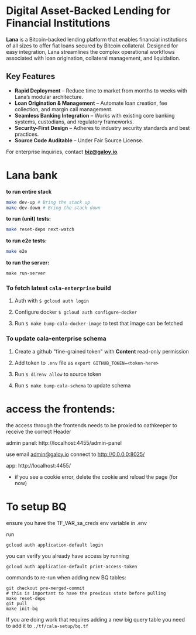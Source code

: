 # Digital Asset-Backed Lending for Financial Institutions

**Lana** is a Bitcoin-backed lending platform that enables financial institutions of all sizes to offer fiat loans secured by Bitcoin collateral. Designed for easy integration, Lana streamlines the complex operational workflows associated with loan origination, collateral management, and liquidation.

## Key Features

- **Rapid Deployment** – Reduce time to market from months to weeks with Lana’s modular architecture.
- **Loan Origination & Management** – Automate loan creation, fee collection, and margin call management.
- **Seamless Banking Integration** – Works with existing core banking systems, custodians, and regulatory frameworks.
- **Security-First Design** – Adheres to industry security standards and best practices.
- **Source Code Auditable** – Under Fair Source License.

For enterprise inquiries, contact **[biz@galoy.io](mailto:biz@galoy.io)**.


# Lana bank

**to run entire stack**
```bash
make dev-up # Bring the stack up
make dev-down # Bring the stack down
```

**to run (unit) tests:**

```bash
make reset-deps next-watch
```

**to run e2e tests:**

```bash
make e2e
```

**to run the server:**

```
make run-server
```

### To fetch latest `cala-enterprise` build

1. Auth with `$ gcloud auth login`

1. Configure docker `$ gcloud auth configure-docker`

1. Run `$ make bump-cala-docker-image` to test that image can be fetched

### To update cala-enterprise schema

1. Create a github "fine-grained token" with **Content** read-only permission

1. Add token to `.env` file as `export GITHUB_TOKEN=<token-here>`

1. Run `$ direnv allow` to source token

1. Run `$ make bump-cala-schema` to update schema

# access the frontends:

the access through the frontends needs to be proxied to oathkeeper to receive the correct Header

admin panel: http://localhost:4455/admin-panel

use email admin@galoy.io
connect to http://0.0.0.0:8025/

app: http://localhost:4455/

- if you see a cookie error, delete the cookie and reload the page (for now)

# To setup BQ 

ensure you have the TF_VAR_sa_creds env variable in .env 

run 

```
gcloud auth application-default login
```

you can verify you already have access by running 
```
gcloud auth application-default print-access-token
```

commands to re-run when adding new BQ tables:

```
git checkout pre-merged-commit
# this is important to have the previous state before pulling
make reset-deps
git pull
make init-bq
```

If you are doing work that requires adding a new big query table you need to add it to `./tf/cala-setup/bq.tf`
